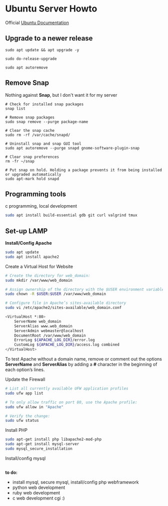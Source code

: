 # Ubuntu Server Howto

Official [Ubuntu Documentation](https://help.ubuntu.com/)

## Upgrade to a newer release

```
sudo apt update && apt upgrade -y

sudo do-release-upgrade

sudo apt autoremove

```
## Remove Snap 

Nothing against **Snap**, but I don't want it for my server

```
# Check for installed snap packages
snap list

# Remove snap packages
sudo snap remove --purge package-name

# Clear the snap cache
sudo rm -rf /var/cache/snapd/

# Uninstall snap and snap GUI tool
sudo apt autoremove --purge snapd gnome-software-plugin-snap

# Clear snap preferences
rm -fr ~/snap

# Put snap on hold. Holding a package prevents it from being installed or upgraded automatically
sudo apt-mark hold snapd
```
## Programming tools 
c programming, local development
```bash
sudo apt install build-essential gdb git curl valgrind tmux
```
## Set-up LAMP

**Install/Config Apache**
```bash
sudo apt update
sudo apt install apache2

```
Create a Virtual Host for Website
```bash
# Create the directory for web_domain:
sudo mkdir /var/www/web_domain

# Assign ownership of the directory with the $USER environment variable, which will reference your current system user:
sudo chown -R $USER:$USER /var/www/web_domain

# Configure file in Apache’s sites-available directory
sudo vi /etc/apache2/sites-available/web_domain.conf

<VirtualHost *:80>
    ServerName web_domain
    ServerAlias www.web_domain
    ServerAdmin webmaster@localhost
    DocumentRoot /var/www/web_domain
    ErrorLog ${APACHE_LOG_DIR}/error.log
    CustomLog ${APACHE_LOG_DIR}/access.log combined
</VirtualHost>
```
To test Apache without a domain name, remove or comment out the options **ServerName** and **ServerAlias** by adding a **#** character in the beginning of each option’s lines.

Update the Firewall
```bash
# List all currently available UFW application profiles
sudo ufw app list

# To only allow traffic on port 80, use the Apache profile:
sudo ufw allow in "Apache"

# Verify the change:
sudo ufw status
```
Install PHP
```bash
sudo apt-get install php libapache2-mod-php 
sudo apt-get install mysql-server
sudo mysql_secure_installation
```
Install/config mysql
```bash
```
**to do:** 

* install mysql, secure mysql, install/config php webframework
* python web development
* ruby web development
* c web development cgi :)
